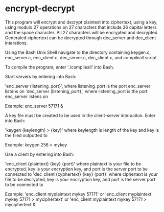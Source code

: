 # encrypt-decrypt

This program will encrypt and decrypt plaintext into ciphertext, using a key, using modulo 27 operations on 
27 characters that include 26 capital letters and the space character. All 27 characters will be encrypted and decrypted.
Generated ciphertext can be decrypted through dec_server and dec_client interations. 

Using the Bash Unix Shell navigate to the directory containing keygen.c, enc_server.c, enc_client.c, dec_server.c, dec_client.c, and compileall script.

To compile the program, enter './compileall' into Bash.

Start servers by entering into Bash:

'enc_server {listening_port}', where listening_port is the port enc_server listens on
'dec_server {listening_port}', where listening_port is the port enc_server listens on

Example: enc_server 57171 &


A key file must be created to be used in the client-server interaciton.
Enter into Bash:

'keygen {keylength} > {key}' where keylength is length of the key and key is the filed outputted to

Example: keygen 256 > mykey


Use a client by entering into Bash:

'enc_client {plaintext} {key} {port}' where plaintext is your file to be encrypted, key is your encryption key, and port is the server port to be connected to
'dec_client {cyphertext} {key} {port}' where ciphertext is your file to be decrypted, key is your encryption key, and port is the server port to be connected to

Example:
'enc_client myplaintext mykey 57171'
or 'enc_client myplaintext mykey 57171 > myciphertext'
or 'enc_client myplaintext mykey 57171 > myciphertext &'
